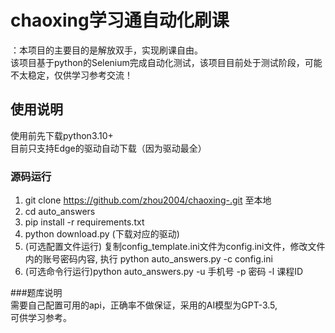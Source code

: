 ﻿# chaoxing学习通自动化刷课  
：本项目的主要目的是解放双手，实现刷课自由。  
该项目基于python的Selenium完成自动化测试，该项目目前处于测试阶段，可能不太稳定，仅供学习参考交流！  
## 使用说明  
使用前先下载python3.10+  
目前只支持Edge的驱动自动下载（因为驱动最全）
### 源码运行  
1. git clone https://github.com/zhou2004/chaoxing-.git  至本地
2. cd auto_answers
3. pip install -r requirements.txt
4. python download.py (下载对应的驱动)
5. (可选配置文件运行) 复制config_template.ini文件为config.ini文件，修改文件内的账号密码内容, 执行 python auto_answers.py -c config.ini
6. (可选命令行运行)python auto_answers.py -u 手机号 -p 密码 -l 课程ID  

###题库说明  
需要自己配置可用的api，正确率不做保证，采用的AI模型为GPT-3.5,  
可供学习参考。
